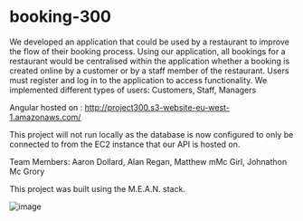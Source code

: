 # booking-300
We developed an application that could be used by a  restaurant to improve the flow of their booking process. 
Using our application, all bookings for a restaurant would be centralised within the application whether a booking is created online by a customer or by a staff member of the restaurant. 
Users must register and log in to the application to access functionality. 
We implemented different types of users: Customers, Staff, Managers


Angular hosted on : http://project300.s3-website-eu-west-1.amazonaws.com/


This project will not run locally as the database is now configured to only be connected to from the EC2 instance that our API is hosted on.

Team Members: Aaron Dollard, Alan Regan, Matthew mMc Girl, Johnathon Mc Grory

This project was built using the M.E.A.N. stack. 

![image](https://user-images.githubusercontent.com/47417670/111818389-06e5c600-88d7-11eb-92bd-6f6bc9492bf8.png)

